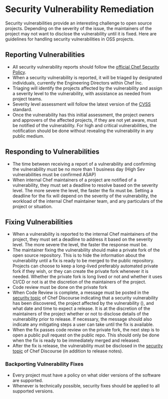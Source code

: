 # Security Vulnerability Remediation

Security vulnerabilities provide an interesting challenge to open source projects. Depending on the severity of the issue, the maintainers of the project may not want to disclose the vulnerability until it is fixed. Here are guidelines for handling security vulnerabilities in OSS projects.

## Reporting Vulnerabilities

* All security vulnerability reports should follow the [official Chef Security Policy](https://www.chef.io/security/).
* When a security vulnerability is reported, it will be triaged by designated individuals, currently the Engineering Directors within Chef Inc.
* Triaging will identify the projects affected by the vulnerability and assign a severity level to the vulnerability, with assistance as needed from project teams.
* Severity level assessment will follow the latest version of the [CVSS](https://www.first.org/cvss/) standard.
* Once the vulnerability has this initial assessment, the project owners and approvers of the affected projects, if they are not yet aware, must be notified of the vulnerability. For high and critical vulnerabilities, the notification should be done without revealing the vulnerability in any public medium.

## Responding to Vulnerabilities

* The time between receiving a report of a vulnerability and confirming the vulnerability must be no more than 1 business day (High Sev vulnerabilities must be confirmed ASAP)
* When internal Chef maintainers of a project are notified of a vulnerability, they must set a deadline to resolve based on the severity level. The more severe the level, the faster the fix must be. Setting a deadline for the fix will depend on the severity of the vulnerability, the workload of the internal Chef maintainer team, and any particulars of the project or situation.

## Fixing Vulnerabilities

* When a vulnerability is reported to the internal Chef maintainers of the project, they must set a deadline to address it based on the severity level. The more severe the level, the faster the response must be.
* The maintainer fixing the vulnerability should make a private fork of the open source repository. This is to hide the information about the vulnerability until a fix is ready to be merged to the public repository. Projects can choose to keep a long-lived preferably automated private fork if they wish, or they can create the private fork whenever it is needed. Whether the private fork is long lived or not and whether it uses CI/CD or not is at the discretion of the maintainers of the project.
* Code review must be done on the private fork
* When Code Review is complete, a message must be posted in the [security topic](https://discourse.chef.io/c/chef-security) of Chef Discourse indicating that a security vulnerability has been discovered, the project affected by the vulnerability (), and what date and time to expect a release. It is at the discretion of the maintainers of the project whether or not to disclose details of the vulnerability prior to release. If necessary, the message should also indicate any mitigating steps a user can take until the fix is available.
* When the fix passes code review on the private fork, the next step is to open a public pull request on the public repo. This should only be done when the fix is ready to be immediately merged and released.
* After the fix is release, the vulnerability must be disclosed in the [security topic](https://discourse.chef.io/c/chef-security) of Chef Discourse (in addition to release notes).

### Backporting Vulnerability Fixes

* Every project must have a policy on what older versions of the software are supported.
* Whenever is technically possible, security fixes should be applied to all supported versions.
